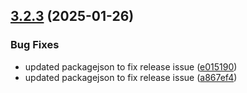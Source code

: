## [3.2.3](https://github.com/TogetherCrew/mongo-lib/compare/v3.2.2...v3.2.3) (2025-01-26)


### Bug Fixes

* updated packagejson to fix release issue ([e015190](https://github.com/TogetherCrew/mongo-lib/commit/e015190dc907c79cf4ee6e7995626a919b1ef7c5))
* updated packagejson to fix release issue ([a867ef4](https://github.com/TogetherCrew/mongo-lib/commit/a867ef43a9f0a4c79d867ad9585856d48e8362a2))
